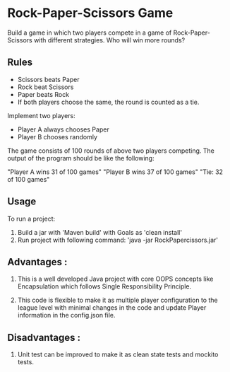 # Rock-Paper-Scissors Game

Build a game in which two players compete in a game of Rock-Paper-Scissors with different
strategies. Who will win more rounds?

## Rules

- Scissors beats Paper
- Rock beat Scissors
- Paper beats Rock
- If both players choose the same, the round is counted as a tie.

Implement two players:

 - Player A always chooses Paper
 - Player B chooses randomly

The game consists of 100 rounds of above two players competing. The output of the program
should be like the following:

"Player A wins 31 of 100 games"
"Player B wins 37 of 100 games"
"Tie: 32 of 100 games"


## Usage

To run a project:

1. Build a jar with 'Maven build' with Goals as 'clean install'
2. Run project with following command: 'java -jar RockPapercissors.jar'


## Advantages :

1. This is a well developed Java project with core OOPS concepts like 
	Encapsulation which follows Single Responsibility Principle.

2. This code is flexible to make it as multiple player configuration to
	the league level with minimal changes in the code and update 
 	Player information in the config.json file.
 	
## Disadvantages : 

1. Unit test can be improved to make it as clean state tests and mockito tests.


